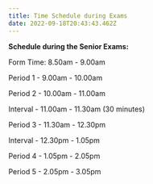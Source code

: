 ```yaml
---
title: Time Schedule during Exams
date: 2022-09-18T20:43:43.462Z
---
```

**Schedule during the Senior Exams:**

Form Time: 8.50am - 9.00am 
Period 1 - 9.00am - 10.00am

Period 2 - 10.00am - 11.00am

Interval - 11.00am - 11.30am (30 minutes)

Period 3 - 11.30am - 12.30pm

Interval - 12.30pm - 1.05pm

Period 4 - 1.05pm - 2.05pm

Period 5 - 2.05pm - 3.05pm